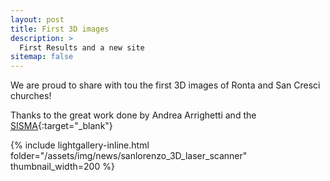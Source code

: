 ```yaml
---
layout: post
title: First 3D images
description: >
  First Results and a new site
sitemap: false
---
```


We are proud to share with tou the first 3D images of Ronta and San Cresci churches!

Thanks to the great work done by Andrea Arrighetti and the [SISMA](http://www.sisma2015.it){:target="_blank"} 

{% include lightgallery-inline.html folder="/assets/img/news/sanlorenzo_3D_laser_scanner" thumbnail_width=200 %}

